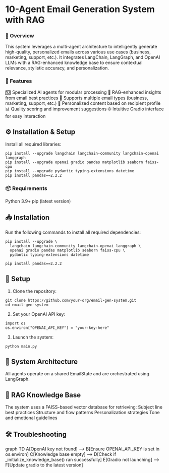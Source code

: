 # 10-Agent Email Generation System with RAG

### 🚀 Overview
 
This system leverages a multi-agent architecture to intelligently generate high-quality, personalized emails across various use cases (business, marketing, support, etc.). It integrates LangChain, LangGraph, and OpenAI LLMs with a RAG-enhanced knowledge base to ensure contextual relevance, stylistic accuracy, and personalization.

### 🚀 Features

  🔟 Specialized AI agents for modular processing
  🧠 RAG-enhanced insights from email best practices
  🎯 Supports multiple email types (business, marketing, support, etc.)
  🧩 Personalized content based on recipient profile
  📊 Quality scoring and improvement suggestions
  🌐 Intuitive Gradio interface for easy interaction

## ⚙️ Installation & Setup

Install all required libraries:
```
pip install --upgrade langchain langchain-community langchain-openai langgraph
pip install --upgrade openai gradio pandas matplotlib seaborn faiss-cpu
pip install --upgrade pydantic typing-extensions datetime
pip install pandas==2.2.2
```


### 📦 Requirements

Python 3.9+
pip (latest version)

## 📥 Installation

Run the following commands to install all required dependencies:

```
pip install --upgrade \
  langchain langchain-community langchain-openai langgraph \
  openai gradio pandas matplotlib seaborn faiss-cpu \
  pydantic typing-extensions datetime

pip install pandas==2.2.2
```
## 🔧 Setup

1. Clone the repository:
```
git clone https://github.com/your-org/email-gen-system.git
cd email-gen-system
```
2. Set your OpenAI API key:
```
import os
os.environ["OPENAI_API_KEY"] = "your-key-here"
```
3. Launch the system:
```
python main.py
```
## 🧠 System Architecture


All agents operate on a shared EmailState and are orchestrated using LangGraph.

## 🧩 RAG Knowledge Base
The system uses a FAISS-based vector database for retrieving:
 Subject line best practices
 Structure and flow patterns
 Personalization strategies
 Tone and emotional guidelines

## 🛠 Troubleshooting

graph TD
    A[OpenAI key not found] --> B[Ensure OPENAI_API_KEY is set in os.environ]
    C[Knowledge base empty] --> D[Check if _initialize_knowledge_base() ran successfully]
    E[Gradio not launching] --> F[Update gradio to the latest version]

